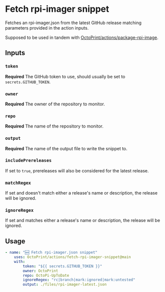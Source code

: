 # Fetch rpi-imager snippet

Fetches an rpi-imager.json from the latest GitHub release matching parameters provided in the action inputs.

Supposed to be used in tandem with [OctoPrint/actions/package-rpi-image](https://github.com/OctoPrint/actions/tree/main/package-rpi-image#readme).

## Inputs

### `token`

**Required** The GitHub token to use, should usually be set to `secrets.GITHUB_TOKEN`.

### `owner`

**Required** The owner of the repository to monitor.

### `repo`

**Required** The name of the repository to monitor.

### `output`

**Required** The name of the output file to write the snippet to.

### `includePrereleases`

If set to `true`, prereleases will also be considered for the latest release.

### `matchRegex`

If set and doesn't match either a release's name or description, the release will be ignored.

### `ignoreRegex`

If set and matches either a release's name or description, the release will be ignored.

## Usage

```yaml
- name: "🆕 Fetch rpi-imager.json snippet"
    uses: OctoPrint/actions/fetch-rpi-imager-snippet@main
    with:
        token: "${{ secrets.GITHUB_TOKEN }}"
        owner: OctoPrint
        repo: OctoPi-UpToDate
        ignoreRegex: "rc|branch|mark:ignored|mark:untested"
        output: ./files/rpi-imager-latest.json
```
